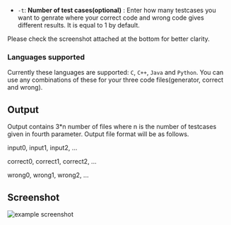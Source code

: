 
- `-t`: **Number of test cases(optional)** : Enter how many testcases you want to genrate where your correct code and wrong code gives different results. It is equal to 1 by default.

Please check the screenshot attached at the bottom for better clarity.

### Languages supported

Currently these languages are supported: `C`, `C++`, `Java` and `Python`. You can use any combinations of these for your three code files(generator, correct and wrong).

## Output
Output contains 3*n number of files where n is the number of testcases given in fourth parameter. Output file format will be as follows.

input0, input1, input2, ...

correct0, correct1, correct2, ...

wrong0, wrong1, wrong2, ...

## Screenshot

![example screenshot](https://drive.google.com/uc?export=view&id=1G9l1hdyAKgjSjMu5Y5W5DaGAUieV26Fs)
